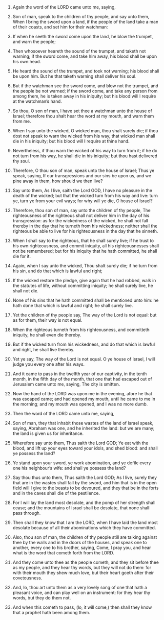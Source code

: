 1. Again the word of the LORD came unto me, saying,

2. Son of man,
speak to the children of thy people, and say unto them, When I bring
the sword upon a land, if the people of the land take a man of their
coasts, and set him for their watchman:

3. If when he seeth the
sword come upon the land, he blow the trumpet, and warn the people;

4. Then whosoever heareth the sound of the trumpet, and taketh not
warning; if the sword come, and take him away, his blood shall be upon
his own head.

5. He heard the sound of the trumpet, and took not warning; his
blood shall be upon him. But he that taketh warning shall deliver his
soul.

6. But if the watchman see the sword come, and blow not the trumpet,
and the people be not warned; if the sword come, and take any person
from among them, he is taken away in his iniquity; but his blood will
I require at the watchman’s hand.

7. So thou, O son of man, I have set thee a watchman unto the house
of Israel; therefore thou shalt hear the word at my mouth, and warn
them from me.

8. When I say unto the wicked, O wicked man, thou shalt surely die;
if thou dost not speak to warn the wicked from his way, that wicked
man shall die in his iniquity; but his blood will I require at thine
hand.

9. Nevertheless, if thou warn the wicked of his way to turn from it;
if he do not turn from his way, he shall die in his iniquity; but thou
hast delivered thy soul.

10. Therefore, O thou son of man, speak unto the house of Israel;
Thus ye speak, saying, If our transgressions and our sins be upon us,
and we pine away in them, how should we then live?

11. Say unto
them, As I live, saith the Lord GOD, I have no pleasure in the death
of the wicked; but that the wicked turn from his way and live: turn
ye, turn ye from your evil ways; for why will ye die, O house of
Israel?

12. Therefore, thou son of man, say unto the children of
thy people, The righteousness of the righteous shall not deliver him
in the day of his transgression: as for the wickedness of the wicked,
he shall not fall thereby in the day that he turneth from his
wickedness; neither shall the righteous be able to live for his
righteousness in the day that he sinneth.

13. When I shall say to the righteous, that he shall surely live; if
he trust to his own righteousness, and commit iniquity, all his
righteousnesses shall not be remembered; but for his iniquity that he
hath committed, he shall die for it.

14. Again, when I say unto the wicked, Thou shalt surely die; if he
turn from his sin, and do that which is lawful and right;

15. If the
wicked restore the pledge, give again that he had robbed, walk in the
statutes of life, without committing iniquity; he shall surely live,
he shall not die.

16. None of his sins that he hath committed shall be mentioned unto
him: he hath done that which is lawful and right; he shall surely
live.

17. Yet the children of thy people say, The way of the Lord is not
equal: but as for them, their way is not equal.

18. When the righteous turneth from his righteousness, and
committeth iniquity, he shall even die thereby.

19. But if the wicked turn from his wickedness, and do that which is
lawful and right, he shall live thereby.

20. Yet ye say, The way of the Lord is not equal. O ye house of
Israel, I will judge you every one after his ways.

21. And it came to pass in the twelfth year of our captivity, in the
tenth month, in the fifth day of the month, that one that had escaped
out of Jerusalem came unto me, saying, The city is smitten.

22. Now the hand of the LORD was upon me in the evening, afore he
that was escaped came; and had opened my mouth, until he came to me in
the morning; and my mouth was opened, and I was no more dumb.

23. Then the word of the LORD came unto me, saying,

24. Son of
man, they that inhabit those wastes of the land of Israel speak,
saying, Abraham was one, and he inherited the land: but we are many;
the land is given us for inheritance.

25. Wherefore say unto them, Thus saith the Lord GOD; Ye eat with
the blood, and lift up your eyes toward your idols, and shed blood:
and shall ye possess the land?

26. Ye stand upon your sword, ye
work abomination, and ye defile every one his neighbour’s wife: and
shall ye possess the land?

27. Say thou thus unto them, Thus saith
the Lord GOD; As I live, surely they that are in the wastes shall fall
by the sword, and him that is in the open field will I give to the
beasts to be devoured, and they that be in the forts and in the caves
shall die of the pestilence.

28. For I will lay the land most desolate, and the pomp of her
strength shall cease; and the mountains of Israel shall be desolate,
that none shall pass through.

29. Then shall they know that I am the LORD, when I have laid the
land most desolate because of all their abominations which they have
committed.

30. Also, thou son of man, the children of thy people still are
talking against thee by the walls and in the doors of the houses, and
speak one to another, every one to his brother, saying, Come, I pray
you, and hear what is the word that cometh forth from the LORD.

31. And they come unto thee as the people cometh, and they sit
before thee as my people, and they hear thy words, but they will not
do them: for with their mouth they shew much love, but their heart
goeth after their covetousness.

32. And, lo, thou art unto them as a very lovely song of one that
hath a pleasant voice, and can play well on an instrument: for they
hear thy words, but they do them not.

33. And when this cometh to pass, (lo, it will come,) then shall
they know that a prophet hath been among them.